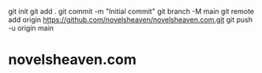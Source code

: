 git init
git add .
git commit -m "Initial commit"
git branch -M main
git remote add origin https://github.com/novelsheaven/novelsheaven.com.git
git push -u origin main
# novelsheaven.com
